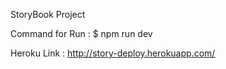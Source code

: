 StoryBook Project


Command for Run :
$ npm run dev

Heroku Link : http://story-deploy.herokuapp.com/


